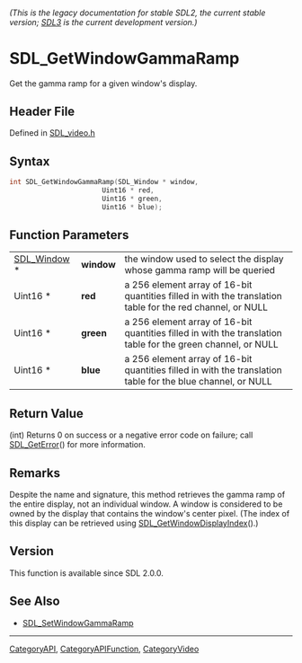 ###### (This is the legacy documentation for stable SDL2, the current stable version; [SDL3](https://wiki.libsdl.org/SDL3/) is the current development version.)
# SDL_GetWindowGammaRamp

Get the gamma ramp for a given window's display.

## Header File

Defined in [SDL_video.h](https://github.com/libsdl-org/SDL/blob/SDL2/include/SDL_video.h)

## Syntax

```c
int SDL_GetWindowGammaRamp(SDL_Window * window,
                       Uint16 * red,
                       Uint16 * green,
                       Uint16 * blue);
```

## Function Parameters

|                            |            |                                                                                                              |
| -------------------------- | ---------- | ------------------------------------------------------------------------------------------------------------ |
| [SDL_Window](SDL_Window) * | **window** | the window used to select the display whose gamma ramp will be queried                                       |
| Uint16 *                   | **red**    | a 256 element array of 16-bit quantities filled in with the translation table for the red channel, or NULL   |
| Uint16 *                   | **green**  | a 256 element array of 16-bit quantities filled in with the translation table for the green channel, or NULL |
| Uint16 *                   | **blue**   | a 256 element array of 16-bit quantities filled in with the translation table for the blue channel, or NULL  |

## Return Value

(int) Returns 0 on success or a negative error code on failure; call
[SDL_GetError](SDL_GetError)() for more information.

## Remarks

Despite the name and signature, this method retrieves the gamma ramp of the
entire display, not an individual window. A window is considered to be
owned by the display that contains the window's center pixel. (The index of
this display can be retrieved using
[SDL_GetWindowDisplayIndex](SDL_GetWindowDisplayIndex)().)

## Version

This function is available since SDL 2.0.0.

## See Also

- [SDL_SetWindowGammaRamp](SDL_SetWindowGammaRamp)

----
[CategoryAPI](CategoryAPI), [CategoryAPIFunction](CategoryAPIFunction), [CategoryVideo](CategoryVideo)

